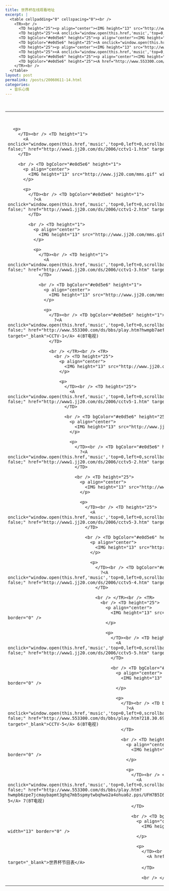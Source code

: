 ```yaml
---
title: 世界杯在线观看地址
excerpt: |
  <table cellpadding="0" cellspacing="0"><br />
    <TR><br />
      <TD height="25"><p align="center"><IMG height="13" src="http://www.jj20.com/mms.gif" width="13" border="0"></p></TD><br />
      <TD height="25"><A onclick="window.open(this.href,'music','top=0,left=0,scrollbars=no,resizable=yes,width=412,height=380');return false;" href="http://www1.jj20.com/ds/2006/cctv1-1.htm" target="_blank">CCTV-1</A> 1</TD><br />
      <TD bgColor="#e0d5e6" height="25"><p align="center"><IMG height="13" src="http://www.jj20.com/mms.gif" width="13" border="0"></p></TD><br />
      <TD bgColor="#e0d5e6" height="25"><A onclick="window.open(this.href,'music','top=0,left=0,scrollbars=no,resizable=yes,width=412,height=380');return false;" href="http://www1.jj20.com/ds/2006/cctv5-2.htm" target="_blank">CCTV-5</A> 2 </TD><br />
      <TD height="25"><p align="center"><IMG height="13" src="http://www.jj20.com/mms.gif" width="13" border="0"></p></TD><br />
      <TD height="25"><A onclick="window.open(this.href,'music','top=0,left=0,scrollbars=no,resizable=yes,width=412,height=380');return false;" href="http://www.553300.com/ds/bbs/play.htm?hwmpb6zpe7jcmaybapmt3ghq7mb5spmytwbqhwo2a4ohua6z.pps/UFH7B5I6KYKRBN4ZLTDTWIFXZ7N373DG" target="_blank">CCTV-5</A> 7(BT电视) </TD><br />
      <TD bgColor="#e0d5e6" height="25"><p align="center"><IMG height="13" src="http://www.jj20.com/mms.gif" width="13" border="0"></p></TD><br />
      <TD bgColor="#e0d5e6" height="25"><A href="http://www.553300.com/ds/bbs/play.htm?hwmpb7aefpjcmaybapmq.pps/HSAIOUEO7AKXJYICL3ZD4TJBDKSQC3VK" target="_blank">?CCTV-1 4(BT电视)</A></TD><br />
    </TR><br />
  </table>
layout: post
permalink: /posts/20060611-14.html
categories:
  - 音乐心情
---
```

<table cellspacing="0" cellpadding="0">
  <TR>
    <br /> <TD height="1">
      <p align="center">
        <IMG height="13" src="http://www.jj20.com/mms.gif" width="13" border="0" />
      </p>
      
      <p>
        </TD><br /> <TD height="1">
          <A onclick="window.open(this.href,'music','top=0,left=0,scrollbars=no,resizable=yes,width=412,height=380');return false;" href="http://www1.jj20.com/ds/2006/cctv1-1.htm" target="_blank">CCTV-1</A> 1
        </TD>
        
        <br /> <TD bgColor="#e0d5e6" height="1">
          <p align="center">
            <IMG height="13" src="http://www.jj20.com/mms.gif" width="13" border="0" />
          </p>
          
          <p>
            </TD><br /> <TD bgColor="#e0d5e6" height="1">
              ?<A onclick="window.open(this.href,'music','top=0,left=0,scrollbars=no,resizable=yes,width=412,height=380');return false;" href="http://www1.jj20.com/ds/2006/cctv1-2.htm" target="_blank">CCTV-1</A> 2
            </TD>
            
            <br /> <TD height="1">
              <p align="center">
                <IMG height="13" src="http://www.jj20.com/mms.gif" width="13" border="0" />
              </p>
              
              <p>
                </TD><br /> <TD height="1">
                  <A onclick="window.open(this.href,'music','top=0,left=0,scrollbars=no,resizable=yes,width=412,height=380');return false;" href="http://www1.jj20.com/ds/2006/cctv1-3.htm" target="_blank">CCTV-1</A> 3
                </TD>
                
                <br /> <TD bgColor="#e0d5e6" height="1">
                  <p align="center">
                    <IMG height="13" src="http://www.jj20.com/mms.gif" width="13" border="0" />
                  </p>
                  
                  <p>
                    </TD><br /> <TD bgColor="#e0d5e6" height="1">
                      ?<A onclick="window.open(this.href,'music','top=0,left=0,scrollbars=no,resizable=yes,width=412,height=380');return false;" href="http://www.553300.com/ds/bbs/play.htm?hwmpb7aefpjcmaybapmq.pps/HSAIOUEO7AKXJYICL3ZD4TJBDKSQC3VK" target="_blank">CCTV-1</A> 4(BT电视)
                    </TD>
                    
                    <br /> </TR><br /> <TR>
                      <br /> <TD height="25">
                        <p align="center">
                          <IMG height="13" src="http://www.jj20.com/mms.gif" width="13" border="0" />
                        </p>
                        
                        <p>
                          </TD><br /> <TD height="25">
                            <A onclick="window.open(this.href,'music','top=0,left=0,scrollbars=no,resizable=yes,width=412,height=380');return false;" href="http://www1.jj20.com/ds/2006/cctv5-1.htm" target="_blank">CCTV-5</A> 1
                          </TD>
                          
                          <br /> <TD bgColor="#e0d5e6" height="25">
                            <p align="center">
                              <IMG height="13" src="http://www.jj20.com/mms.gif" width="13" border="0" />
                            </p>
                            
                            <p>
                              </TD><br /> <TD bgColor="#e0d5e6" height="25">
                                ?<A onclick="window.open(this.href,'music','top=0,left=0,scrollbars=no,resizable=yes,width=412,height=380');return false;" href="http://www1.jj20.com/ds/2006/cctv5-2.htm" target="_blank">CCTV-5</A> 2
                              </TD>
                              
                              <br /> <TD height="25">
                                <p align="center">
                                  <IMG height="13" src="http://www.jj20.com/mms.gif" width="13" border="0" />
                                </p>
                                
                                <p>
                                  </TD><br /> <TD height="25">
                                    <A onclick="window.open(this.href,'music','top=0,left=0,scrollbars=no,resizable=yes,width=412,height=380');return false;" href="http://www1.jj20.com/ds/2006/cctv5-3.htm" target="_blank">CCTV-5</A> 3
                                  </TD>
                                  
                                  <br /> <TD bgColor="#e0d5e6" height="25">
                                    <p align="center">
                                      <IMG height="13" src="http://www.jj20.com/mms.gif" width="13" border="0" />
                                    </p>
                                    
                                    <p>
                                      </TD><br /> <TD bgColor="#e0d5e6" height="25">
                                        ?<A onclick="window.open(this.href,'music','top=0,left=0,scrollbars=no,resizable=yes,width=412,height=380');return false;" href="http://www1.jj20.com/ds/2006/cctv5-4.htm" target="_blank">CCTV-5</A> 4
                                      </TD>
                                      
                                      <br /> </TR><br /> <TR>
                                        <br /> <TD height="25">
                                          <p align="center">
                                            <IMG height="13" src="http://www.jj20.com/mms.gif" width="13" border="0" />
                                          </p>
                                          
                                          <p>
                                            </TD><br /> <TD height="25">
                                              <A onclick="window.open(this.href,'music','top=0,left=0,scrollbars=no,resizable=yes,width=412,height=380');return false;" href="http://www1.jj20.com/ds/2006/cctv5-5.htm" target="_blank">CCTV-5</A> 5
                                            </TD>
                                            
                                            <br /> <TD bgColor="#e0d5e6" height="25">
                                              <p align="center">
                                                <IMG height="13" src="http://www.jj20.com/mms.gif" width="13" border="0" />
                                              </p>
                                              
                                              <p>
                                                </TD><br /> <TD bgColor="#e0d5e6" height="25">
                                                  ?<A onclick="window.open(this.href,'music','top=0,left=0,scrollbars=no,resizable=yes,width=412,height=380');return false;" href="http://www.553300.com/ds/bbs/play.htm?218.30.69.145:11144/YE3DAKCDUIDS4IP2EMTLKI5QLIVG5VEP" target="_blank">CCTV-5</A> 6(BT电视)
                                                </TD>
                                                
                                                <br /> <TD height="25">
                                                  <p align="center">
                                                    <IMG height="13" src="http://www.jj20.com/mms.gif" width="13" border="0" />
                                                  </p>
                                                  
                                                  <p>
                                                    </TD><br /> <TD height="25">
                                                      <A onclick="window.open(this.href,'music','top=0,left=0,scrollbars=no,resizable=yes,width=412,height=380');return false;" href="http://www.553300.com/ds/bbs/play.htm?hwmpb6zpe7jcmaybapmt3ghq7mb5spmytwbqhwo2a4ohua6z.pps/UFH7B5I6KYKRBN4ZLTDTWIFXZ7N373DG" target="_blank">CCTV-5</A> 7(BT电视)
                                                    </TD>
                                                    
                                                    <br /> <TD bgColor="#e0d5e6" height="25">
                                                      <p align="center">
                                                        <IMG height="13" src="http://www.jj20.com/mms.gif" width="13" border="0" />
                                                      </p>
                                                      
                                                      <p>
                                                        </TD><br /> <TD bgColor="#e0d5e6" height="25">
                                                          <A href="http://blog.eaxi.com/post/14.html" target="_blank">世界杯节目表</A>
                                                        </TD>
                                                        
                                                        <br /> </TR><br /> </table>